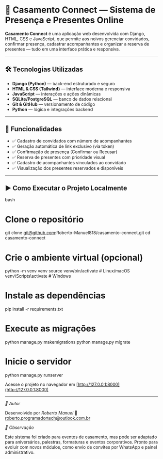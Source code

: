 # 💍 Casamento Connect — Sistema de Presença e Presentes Online

**Casamento Connect** é uma aplicação web desenvolvida com Django, HTML, CSS e JavaScript, que permite aos noivos gerenciar convidados, confirmar presença, cadastrar acompanhantes e organizar a reserva de presentes — tudo em uma interface prática e responsiva.

---

## 🛠 Tecnologias Utilizadas

- **Django (Python)** — back-end estruturado e seguro
- **HTML & CSS (Tailwind)** — interface moderna e responsiva
- **JavaScript** — interações e ações dinâmicas
- **SQLite/PostgreSQL** — banco de dados relacional
- **Git & GitHub** — versionamento de código
- **Python** — lógica e integrações backend

---

## 🎁 Funcionalidades

- ✅ Cadastro de convidados com número de acompanhantes
- ✅ Geração automática de link exclusivo (via token)
- ✅ Confirmação de presença (Confirmar ou Recusar)
- ✅ Reserva de presentes com prioridade visual
- ✅ Cadastro de acompanhantes vinculados ao convidado
- ✅ Visualização dos presentes reservados e disponíveis

---

## ▶ Como Executar o Projeto Localmente

bash
# Clone o repositório
git clone git@github.com:Roberto-Manuel818/casamento-connect.git
cd casamento-connect

# Crie o ambiente virtual (opcional)
python -m venv venv
source venv/bin/activate    # Linux/macOS
venv\Scripts\activate       # Windows

# Instale as dependências
pip install -r requirements.txt

# Execute as migrações
python manage.py makemigrations
python manage.py migrate

# Inicie o servidor
python manage.py runserver


Acesse o projeto no navegador em [http://127.0.0.1:8000](http://127.0.0.1:8000)

---

*👤 Autor*

Desenvolvido por *Roberto Manuel*
📧 [roberto.programadortech@outlook.com.br](mailto:roberto.programadortech@outlook.com.br)

*📌 Observação*

Este sistema foi criado para eventos de casamento, mas pode ser adaptado para aniversários, palestras, formaturas e eventos corporativos. Pronto para evoluir com novos módulos, como envio de convites por WhatsApp e painel administrativo.
